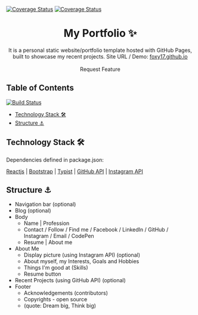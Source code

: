 <!-- PROJECT LOGO -->
<a href='https://coveralls.io/github/foxy17/PortfolioWebsite'><img src='https://coveralls.io/repos/github/foxy17/PortfolioWebsite/badge.svg' alt='Coverage Status' /></a>
<a href='https://travis-ci.org/foxy17/PortfolioWebsite'><img src='https://travis-ci.org/foxy17/PortfolioWebsite.svg?branch=master' alt='Coverage Status' /></a>
<br />

<p align="center">
  <h1 align="center">My Portfolio ✨</h1>

  <p align="center">
    It is a personal static website/portfolio template hosted with GitHub Pages, built to showcase my recent projects. Site URL / Demo: 
    <a href="https://foxy17.github.io/PortfolioWebsite">foxy17.github.io</a>
    <br />
    <br />
    <a >Request Feature</a>
  </p>
</p>


## Table of Contents
  [![Build Status](https://travis-ci.org/foxy17/PortfolioWebsite.svg?branch=master)](https://travis-ci.org/foxy17/PortfolioWebsite)
- [Technology Stack 🛠️](#technology-stack-)
- [Structure ⚓](#structure-)

## Technology Stack 🛠️

Dependencies defined in package.json:

[Reactjs](https://reactjs.org/)
| [Bootstrap](https://getbootstrap.com/)
| [Typist](https://github.com/jstejada/react-typist)
| [GitHub API](https://developer.github.com/v3/repos/)
| [Instagram API](https://www.instagram.com/developer/embedding/)

## Structure ⚓

- Navigation bar (optional)
- Blog (optional)
- Body
  - Name | Profession
  - Contact / Follow / Find me / Facebook / LinkedIn / GitHub / Instagram / Email / CodePen
  - Resume | About me
- About Me
  - Display picture (using Instagram API) (optional)
  - About myself, my Interests, Goals and Hobbies
  - Things I'm good at (Skills)
  - Resume button
- Recent Projects (using GitHub API) (optional)
- Footer
  - Acknowledgements (contributors)
  - Copyrights - open source
  - (quote: Dream big, Think big)

